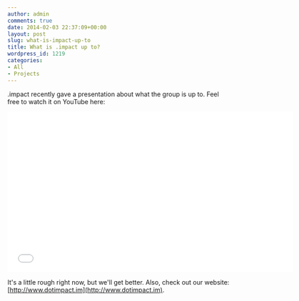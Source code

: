 ```yaml
---
author: admin
comments: true
date: 2014-02-03 22:37:09+00:00
layout: post
slug: what-is-impact-up-to
title: What is .impact up to?
wordpress_id: 1219
categories:
- All
- Projects
---
```


.impact recently gave a presentation about what the group is up to. Feel free to watch it on YouTube here:

<iframe width="640" height="360" src="//www.youtube.com/embed/EPz_x9kuuBg?feature=player_detailpage" frameborder="0"> </iframe>

It's a little rough right now, but we'll get better. Also, check out our website: [http://www.dotimpact.im](http://www.dotimpact.im).
